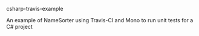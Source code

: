 csharp-travis-example

An example of NameSorter using Travis-CI and Mono to run unit tests for a C# project